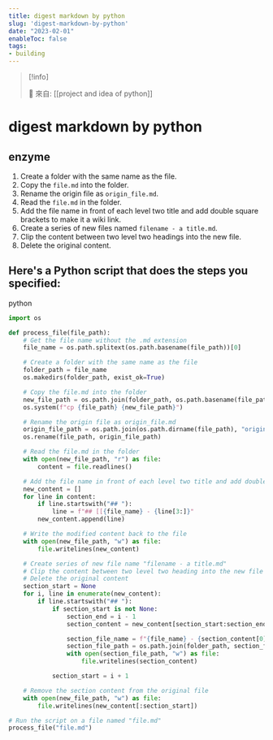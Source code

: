 ```yaml
---
title: digest markdown by python
slug: 'digest-markdown-by-python'
date: "2023-02-01"
enableToc: false
tags:
- building
---
```


> [!info]
>
> 🌱 來自: [[project and idea of python]]

# digest markdown by python

## enzyme

1.  Create a folder with the same name as the file.
2.  Copy the `file.md` into the folder.
3.  Rename the origin file as `origin_file.md`.
4.  Read the `file.md` in the folder.
5.  Add the file name in front of each level two title and add double square brackets to make it a wiki link.
6.  Create a series of new files named `filename - a title.md`.
7.  Clip the content between two level two headings into the new file.
8.  Delete the original content.

## Here's a Python script that does the steps you specified:

python

```python
import os

def process_file(file_path):
    # Get the file name without the .md extension
    file_name = os.path.splitext(os.path.basename(file_path))[0]

    # Create a folder with the same name as the file
    folder_path = file_name
    os.makedirs(folder_path, exist_ok=True)

    # Copy the file.md into the folder
    new_file_path = os.path.join(folder_path, os.path.basename(file_path))
    os.system(f"cp {file_path} {new_file_path}")

    # Rename the origin file as origin_file.md
    origin_file_path = os.path.join(os.path.dirname(file_path), "origin_file.md")
    os.rename(file_path, origin_file_path)

    # Read the file.md in the folder
    with open(new_file_path, "r") as file:
        content = file.readlines()

    # Add the file name in front of each level two title and add double square brackets to make it a wiki link
    new_content = []
    for line in content:
        if line.startswith("## "):
            line = f"## [[{file_name} - {line[3:]}"
        new_content.append(line)

    # Write the modified content back to the file
    with open(new_file_path, "w") as file:
        file.writelines(new_content)

    # Create series of new file name "filename - a title.md"
    # Clip the content between two level two heading into the new file
    # Delete the original content
    section_start = None
    for i, line in enumerate(new_content):
        if line.startswith("## "):
            if section_start is not None:
                section_end = i - 1
                section_content = new_content[section_start:section_end]

                section_file_name = f"{file_name} - {section_content[0][3:-1]}.md"
                section_file_path = os.path.join(folder_path, section_file_name)
                with open(section_file_path, "w") as file:
                    file.writelines(section_content)

            section_start = i + 1

    # Remove the section content from the original file
    with open(new_file_path, "w") as file:
        file.writelines(new_content[:section_start])

# Run the script on a file named "file.md"
process_file("file.md")
```
